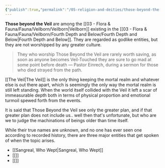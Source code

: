 ```yaml
---
{"publish":true,"permalink":"/05-religion-and-deities/those-beyond-the-veil/those-beyond-the-veil/"}
---
```


**Those beyond the Veil** are among the [[03 - Flora & Fauna/Fauna/Veilborn/Veilborn\|Veilborn]] existing in the [[03 - Flora & Fauna/Fauna/Veilborn/Fourth Depth and Below/Fourth Depth and Below\|Fourth Depth and Below]]. They are regarded as godlike entities, but they are not worshipped by any greater culture. 

> They who worship Those Beyond the Veil are rarely worth saving, as soon as anyone becomes Veil-Touched they are sure to go mad at some point before death
> — Pastor Einrech, during a sermon for those who died strayed from the path.

[[The Veil\|The Veil]] is the only thing keeping the mortal realm and whatever else is out there apart, which is seemingly the only way the mortal realm is still left standing. When the world itself collided with the Veil it left a scar of immeasurable depth both in terms of physical proportion and emotional turmoil spewed forth from the events.

It is said that Those Beyond the Veil see only the greater plan, and if that greater plan does not include us.. well then that's unfortunate, but who are we to judge the machinations of beings older than time itself.

While their true names are unknown, and no one has ever seen one according to recorded history, there are three major entities that get spoken of when the topic arises.
- [[Sangreal, Who Wept\|Sangreal, Who Wept]]
- [[]]
- [[]]

